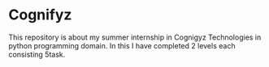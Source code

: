 # Cognifyz
This repository is about my summer internship in Cognigyz Technologies in python programming domain.
In this I have completed 2 levels each consisting 5task.
